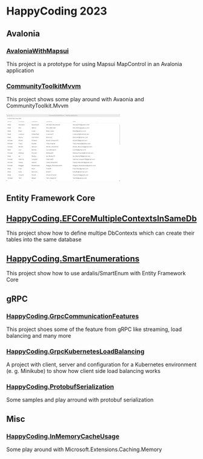 # HappyCoding 2023
## Avalonia
### [AvaloniaWithMapsui](HappyCoding.AvaloniaWithMapsui)
This project is a prototype for using Mapsui MapControl in an Avalonia application

### [CommunityToolkitMvvm](HappyCoding.CommunityToolkitMvvm)
This project shows some play around with Avaonia and CommunityToolkit.Mvvm

![ResourceImage](HappyCoding.CommunityToolkitMvvm/screenshot.png)

## Entity Framework Core
## [HappyCoding.EFCoreMultipleContextsInSameDb](HappyCoding.EFCoreMultipleContextsInSameDb)
This project show how to define multipe DbContexts which can create their tables into the same database

## [HappyCoding.SmartEnumerations](HappyCoding.SmartEnumerations)
This project show how to use ardalis/SmartEnum with Entity Framework Core

## gRPC
### [HappyCoding.GrpcCommunicationFeatures](HappyCoding.GrpcCommunicationFeatures)
This project shoes some of the feature from gRPC like streaming, load balancing and many more

### [HappyCoding.GrpcKubernetesLoadBalancing](HappyCoding.GrpcKubernetesLoadBalancing)
A project with client, server and configuration for a Kubernetes environment (e. g. Minikube) to show how
client side load balancing works

### [HappyCoding.ProtobufSerialization](HappyCoding.ProtobufSerialization)
Some samples and play arround with protobuf serialization

## Misc
### [HappyCoding.InMemoryCacheUsage](HappyCoding.InMemoryCacheUsage)
Some play around with Microsoft.Extensions.Caching.Memory



